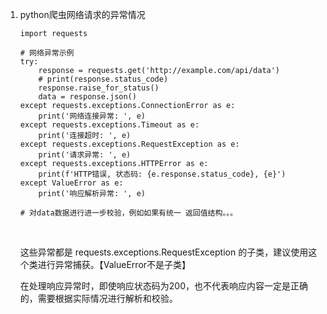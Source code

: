 1. python爬虫网络请求的异常情况

   ~~~
   import requests

   # 网络异常示例
   try:
       response = requests.get('http://example.com/api/data')
       # print(response.status_code)
       response.raise_for_status()
       data = response.json()
   except requests.exceptions.ConnectionError as e:
       print('网络连接异常: ', e)
   except requests.exceptions.Timeout as e:
       print('连接超时: ', e)
   except requests.exceptions.RequestException as e:
       print('请求异常: ', e)
   except requests.exceptions.HTTPError as e:
       print(f'HTTP错误, 状态码: {e.response.status_code}, {e}')
   except ValueError as e:
       print('响应解析异常: ', e)

   # 对data数据进行进一步校验，例如如果有统一 返回值结构。。。
   ~~~

   ​

   这些异常都是 requests.exceptions.RequestException 的子类，建议使用这个类进行异常捕获。【ValueError不是子类】

   在处理响应异常时，即使响应状态码为200，也不代表响应内容一定是正确的，需要根据实际情况进行解析和校验。

